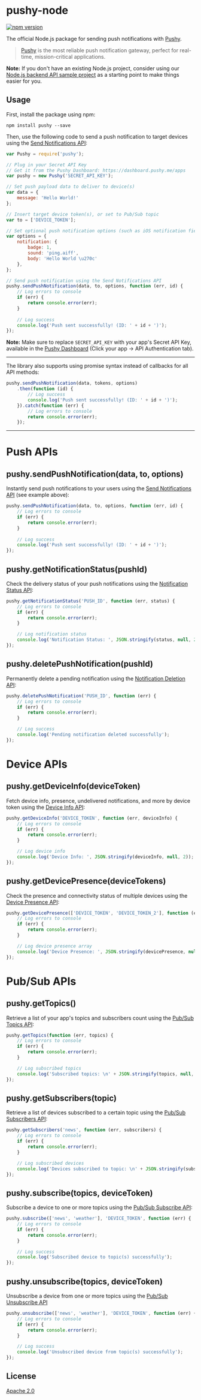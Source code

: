 # pushy-node
[![npm version](https://badge.fury.io/js/pushy.svg)](https://www.npmjs.com/package/pushy)

The official Node.js package for sending push notifications with [Pushy](https://pushy.me/).

> [Pushy](https://pushy.me/) is the most reliable push notification gateway, perfect for real-time, mission-critical applications.

**Note:** If you don't have an existing Node.js project, consider using our [Node.js backend API sample project](https://github.com/pushy/pushy-node-backend) as a starting point to make things easier for you.

## Usage

First, install the package using npm:

```shell
npm install pushy --save
```

Then, use the following code to send a push notification to target devices using the [Send Notifications API](https://pushy.me/docs/api/send-notifications):

```js
var Pushy = require('pushy');

// Plug in your Secret API Key
// Get it from the Pushy Dashboard: https://dashboard.pushy.me/apps
var pushy = new Pushy('SECRET_API_KEY');

// Set push payload data to deliver to device(s)
var data = {
    message: 'Hello World!'
};

// Insert target device token(s), or set to Pub/Sub topic
var to = ['DEVICE_TOKEN'];

// Set optional push notification options (such as iOS notification fields)
var options = {
    notification: {
        badge: 1,
        sound: 'ping.aiff',
        body: 'Hello World \u270c'
    },
};

// Send push notification using the Send Notifications API
pushy.sendPushNotification(data, to, options, function (err, id) {
    // Log errors to console
    if (err) {
        return console.error(err);
    }
    
    // Log success
    console.log('Push sent successfully! (ID: ' + id + ')');
});
```

**Note:** Make sure to replace `SECRET_API_KEY` with your app's Secret API Key, available in the [Pushy Dashboard](https://dashboard.pushy.me/apps) (Click your app -> API Authentication tab). 

--- 

The library also supports using promise syntax instead of callbacks for all API methods:

```js
pushy.sendPushNotification(data, tokens, options)
    .then(function (id) {
        // Log success
        console.log('Push sent successfully! (ID: ' + id + ')');
    }).catch(function (err) {
        // Log errors to console
        return console.error(err);
    });
```

---

# Push APIs

## pushy.sendPushNotification(data, to, options)

Instantly send push notifications to your users using the [Send Notifications API](https://pushy.me/docs/api/send-notifications) (see example above):

```js
pushy.sendPushNotification(data, to, options, function (err, id) {
    // Log errors to console
    if (err) {
        return console.error(err);
    }
    
    // Log success
    console.log('Push sent successfully! (ID: ' + id + ')');
});
```

## pushy.getNotificationStatus(pushId)

Check the delivery status of your push notifications using the [Notification Status API](https://pushy.me/docs/api/notification-status):

```js
pushy.getNotificationStatus('PUSH_ID', function (err, status) {
    // Log errors to console
    if (err) {
        return console.error(err);
    }

    // Log notification status
    console.log('Notification Status: ', JSON.stringify(status, null, 2));
});
```

## pushy.deletePushNotification(pushId)

Permanently delete a pending notification using the [Notification Deletion API](https://pushy.me/docs/api/notification-deletion):

```js
pushy.deletePushNotification('PUSH_ID', function (err) {
    // Log errors to console
    if (err) {
        return console.error(err);
    }

    // Log success
    console.log('Pending notification deleted successfully');
});
```

# Device APIs

## pushy.getDeviceInfo(deviceToken)

Fetch device info, presence, undelivered notifications, and more by device token using the [Device Info API](https://pushy.me/docs/api/device):

```js
pushy.getDeviceInfo('DEVICE_TOKEN', function (err, deviceInfo) {
    // Log errors to console
    if (err) {
        return console.error(err);
    }

    // Log device info
    console.log('Device Info: ', JSON.stringify(deviceInfo, null, 2));
});
```

## pushy.getDevicePresence(deviceTokens)

Check the presence and connectivity status of multiple devices using the [Device Presence API](https://pushy.me/docs/api/device-presence):

```js
pushy.getDevicePresence(['DEVICE_TOKEN', 'DEVICE_TOKEN_2'], function (err, devicePresence) {
    // Log errors to console
    if (err) {
        return console.error(err);
    }

    // Log device presence array
    console.log('Device Presence: ', JSON.stringify(devicePresence, null, 2));
});
```

# Pub/Sub APIs

## pushy.getTopics()

Retrieve a list of your app's topics and subscribers count using the [Pub/Sub Topics API](https://pushy.me/docs/api/pubsub-topics):

```js
pushy.getTopics(function (err, topics) {
    // Log errors to console
    if (err) {
        return console.error(err);
    }

    // Log subscribed topics
    console.log('Subscribed topics: \n' + JSON.stringify(topics, null, 2));
});
```

## pushy.getSubscribers(topic)

Retrieve a list of devices subscribed to a certain topic using the [Pub/Sub Subscribers API](https://pushy.me/docs/api/pubsub-subscribers):

```js
pushy.getSubscribers('news', function (err, subscribers) {
    // Log errors to console
    if (err) {
        return console.error(err);
    }

    // Log subscribed devices
    console.log('Devices subscribed to topic: \n' + JSON.stringify(subscribers, null, 2));
});
```

## pushy.subscribe(topics, deviceToken)

Subscribe a device to one or more topics using the [Pub/Sub Subscribe API](https://pushy.me/docs/api/pubsub-subscribe):

```js
pushy.subscribe(['news', 'weather'], 'DEVICE_TOKEN', function (err) {
    // Log errors to console
    if (err) {
        return console.error(err);
    }

    // Log success
    console.log('Subscribed device to topic(s) successfully');
});
```

## pushy.unsubscribe(topics, deviceToken)

Unsubscribe a device from one or more topics using the [Pub/Sub Unsubscribe API](https://pushy.me/docs/api/pubsub-unsubscribe)

```js
pushy.unsubscribe(['news', 'weather'], 'DEVICE_TOKEN', function (err) {
    // Log errors to console
    if (err) {
        return console.error(err);
    }

    // Log success
    console.log('Unsubscribed device from topic(s) successfully');
});
```

## License

[Apache 2.0](LICENSE)

